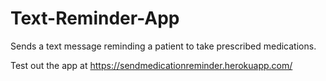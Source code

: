 # Text-Reminder-App
Sends a text message reminding a patient to take prescribed medications.

Test out the app at 
https://sendmedicationreminder.herokuapp.com/
